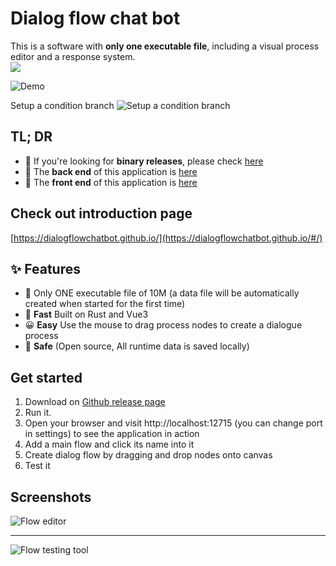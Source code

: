 # Dialog flow chat bot
This is a software with **only one executable file**, including a visual process editor and a response system.  
<img src="https://img.shields.io/badge/Latest_version-v1.9.2-blue" />

![Demo](https://github.com/dialogflowchatbot/dialogflow-showcase/blob/d8380bf728a87fb8e9df2a2d8796bd58c61015d9/screenshots/demo1.gif)

Setup a condition branch
![Setup a condition branch](https://github.com/dialogflowchatbot/dialogflow-showcase/blob/18f8b2821921f1732e7699f515615a3d7838f16a/screenshots/condition1.gif)

## TL; DR
* 💾 If you're looking for **binary releases**, please check [here](https://github.com/dialogflowchatbot/dialogflow/releases)
* 🎈 The **back end** of this application is [here](https://github.com/dialogflowchatbot/dialogflow-backend)
* 🎨 The **front end** of this application is [here](https://github.com/dialogflowchatbot/dialogflow-frontend)

## Check out introduction page
[https://dialogflowchatbot.github.io/](https://dialogflowchatbot.github.io/#/)

## ✨ Features
* 🛒 Only ONE executable file of 10M (a data file will be automatically created when started for the first time)
* 🚀 **Fast** Built on Rust and Vue3
* 😀 **Easy** Use the mouse to drag process nodes to create a dialogue process
* 🔐 **Safe** (Open source, All runtime data is saved locally)

## Get started
1. Download on [Github release page](https://github.com/dialogflowchatbot/dialogflow/releases)
1. Run it.
1. Open your browser and visit http://localhost:12715 (you can change port in settings) to see the application in action
1. Add a main flow and click its name into it
1. Create dialog flow by dragging and drop nodes onto canvas
1. Test it

## Screenshots
![Flow editor](https://github.com/dialogflowchatbot/dialogflow-showcase/blob/main/src/assets/canvas.png?raw=true "Flow editor")

---
![Flow testing tool](https://github.com/dialogflowchatbot/dialogflow-showcase/blob/main/src/assets/testing.png?raw=true "Flow testing tool")

